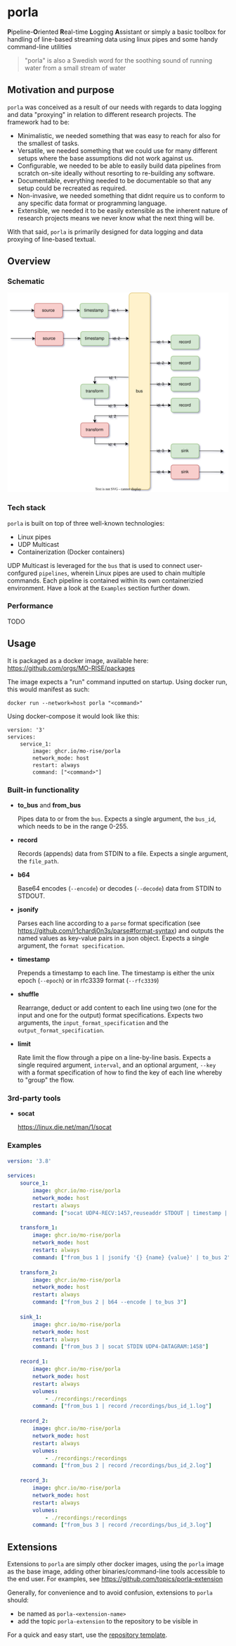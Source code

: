 # porla
**P**ipeline-**O**riented **R**eal-time **L**ogging **A**ssistant or simply a basic toolbox for handling of line-based streaming data using linux pipes and some handy command-line utilities

> "porla" is also a Swedish word for the soothing sound of running water from a small stream of water

## Motivation and purpose

`porla` was conceived as a result of our needs with regards to data logging and data "proxying" in relation to different research projects. The framework had to be:

* Minimalistic, we needed something that was easy to reach for also for the smallest of tasks.
* Versatile, we needed something that we could use for many different setups where the base assumptions did not work against us.
* Configurable, we needed to be able to easily build data pipelines from scratch on-site ideally without resorting to re-building any software.
* Documentable, everything needed to be documentable so that any setup could be recreated as required.
* Non-invasive, we needed something that didnt require us to conform to any specific data format or programming language.
* Extensible, we needed it to be easily extensible as the inherent nature of research projects means we never know what the next thing will be.

With that said, `porla` is primarily designed for data logging and data proxying of line-based textual.


## Overview

### Schematic

![schematic](./porla.svg)

### Tech stack

`porla` is built on top of three well-known technologies:

* Linux pipes
* UDP Multicast
* Containerization (Docker containers)

UDP Multicast is leveraged for the `bus` that is used to connect user-confgured `pipelines`, wherein Linux pipes are used to chain multiple commands. Each pipeline is contained within its own containerizied environment. Have a look at the `Examples` section further down.

### Performance

TODO

## Usage

It is packaged as a docker image, available here: https://github.com/orgs/MO-RISE/packages

The image expects a "run" command inputted on startup. Using docker run, this would manifest as such:
```
docker run --network=host porla "<command>"
```

Using docker-compose it would look like this:
```
version: '3'
services:
    service_1:
        image: ghcr.io/mo-rise/porla
        network_mode: host
        restart: always
        command: ["<command>"]
```

### Built-in functionality

* **to_bus** and **from_bus**

  Pipes data to or from the `bus`. Expects a single argument, the `bus_id`, which needs to be in the range 0-255.

* **record**

  Records (appends) data from STDIN to a file. Expects a single argument, the `file_path`.

* **b64**

  Base64 encodes (`--encode`) or decodes (`--decode`) data from STDIN to STDOUT.

* **jsonify**

  Parses each line according to a `parse` format specification (see https://github.com/r1chardj0n3s/parse#format-syntax) and outputs the named values as key-value pairs in a json object. Expects a single argument, the `format specification`.

* **timestamp**

  Prepends a timestamp  to each line. The timestamp is either the unix epoch (`--epoch`) or in rfc3339 format (`--rfc3339`)

* **shuffle**

  Rearrange, deduct or add content to each line using two (one for the input and one for the output) format specifications. Expects two arguments, the `input_format_specification` and the `output_format_specification`.

* **limit**

  Rate limit the flow through a pipe on a line-by-line basis. Expects a single required argument, `interval`, and an optional argument, `--key` with a format specification of how to find the key of each line whereby to "group" the flow.

### 3rd-party tools

* **socat**

  https://linux.die.net/man/1/socat

### Examples

```yaml
version: '3.8'

services:
    source_1:
        image: ghcr.io/mo-rise/porla
        network_mode: host
        restart: always
        command: ["socat UDP4-RECV:1457,reuseaddr STDOUT | timestamp | to_bus 1"]

    transform_1:
        image: ghcr.io/mo-rise/porla
        network_mode: host
        restart: always
        command: ["from_bus 1 | jsonify '{} {name} {value}' | to_bus 2"]

    transform_2:
        image: ghcr.io/mo-rise/porla
        network_mode: host
        restart: always
        command: ["from_bus 2 | b64 --encode | to_bus 3"]

    sink_1:
        image: ghcr.io/mo-rise/porla
        network_mode: host
        restart: always
        command: ["from_bus 3 | socat STDIN UDP4-DATAGRAM:1458"]

    record_1:
        image: ghcr.io/mo-rise/porla
        network_mode: host
        restart: always
        volumes:
            - ./recordings:/recordings
        command: ["from_bus 1 | record /recordings/bus_id_1.log"]

    record_2:
        image: ghcr.io/mo-rise/porla
        network_mode: host
        restart: always
        volumes:
            - ./recordings:/recordings
        command: ["from_bus 2 | record /recordings/bus_id_2.log"]

    record_3:
        image: ghcr.io/mo-rise/porla
        network_mode: host
        restart: always
        volumes:
            - ./recordings:/recordings
        command: ["from_bus 3 | record /recordings/bus_id_3.log"]

```

## Extensions

Extensions to `porla` are simply other docker images, using the `porla` image as the base image, adding other binaries/command-line tools accessible to the end user. For examples, see https://github.com/topics/porla-extension

Generally, for convenience and to avoid confusion, extensions to `porla` should:
* be named as `porla-<extension-name>`
* add the topic `porla-extension` to the repository to be visible in

For a quick and easy start, use the [repository template](https://github.com/MO-RISE/porla-extension-template).
